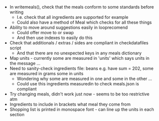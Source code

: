 * In writemeals(), check that the meals conform to some standards before writing
    - I.e. check that all ingredients are supported for example
    - Could also have a method of Meal which checks for all these things
* Ability to move around suggestions easily in looprecomend
    - Could offer move to or swap
    - And then use indexes to easily do this
* Check that additionals / extras / sides are compliant in checkdatafiles script
    - And that there are no unexpected keys in any meals dictionary
* Map units - currently some are measured in 'units' which says units in the message ...
* Need to sanity-check ingredients file: beans e.g. have sum = 202, some are measured in grams some in units
    - Wondering why some are measured in one and some in the other ...
    - Could use this ingredients measuredin to check meals.json is compliant
* Try changing meals, didn't work just now - seems to be too restrictive atm
* Ingredients to include in brackets what meal they come from
* Shopping list is printed in monospace font - can line up the units in each section

